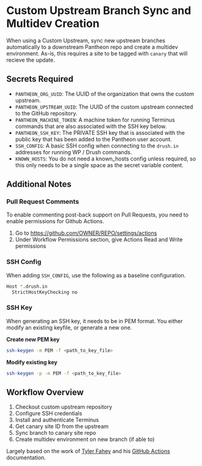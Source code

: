 # Custom Upstream Branch Sync and Multidev Creation

When using a Custom Upstream, sync new upstream branches automatically to a downstream Pantheon repo and create a multidev environment. As-is, this requires a site to be tagged with `canary` that will recieve the update.

## Secrets Required

- `PANTHEON_ORG_UUID`: The UUID of the organization that owns the custom upstream.
- `PANTHEON_UPSTREAM_UUID`: The UUID of the custom upstream connected to the GitHub repository.
- `PANTHEON_MACHINE_TOKEN`: A machine token for running Terminus commands that are also associated with the SSH key below.
- `PANTHEON_SSH_KEY`: The PRIVATE SSH key that is associated with the public key that has been added to the Pantheon user account.
- `SSH_CONFIG`: A basic SSH config when connecting to the `drush.in` addresses for running WP / Drush commands.
- `KNOWN_HOSTS`: You do not need a known_hosts config unless required, so this only needs to be a single space as the secret variable content.

## Additional Notes

### Pull Request Comments
To enable commenting post-back support on Pull Requests, you need to enable permissions for Github Actions.

1. Go to https://github.com/OWNER/REPO/settings/actions
2. Under Workflow Permissions section, give Actions Read and Write permissions

### SSH Config
When adding `SSH_CONFIG`, use the following as a baseline configuration.

```bash
Host *.drush.in
  StrictHostKeyChecking no
```

### SSH Key
When generating an SSH key, it needs to be in PEM format. You either modify an existing keyfile, or generate a new one.

**Create new PEM key**
```bash
ssh-keygen -m PEM -f <path_to_key_file>
```

**Modify existing key**
```bash
ssh-keygen -p -m PEM -f <path_to_key_file>
```

## Workflow Overview

1. Checkout custom upstream repository
1. Configure SSH credentials
1. Install and authenticate Terminus
1. Get canary site ID from the upstream
1. Sync branch to canary site repo
1. Create multidev environment on new branch (if able to)

Largely based on the work of [Tyler Fahey](https://github.com/twfahey1) and his [GitHub Actions](https://medium.com/swlh/pantheon-and-github-actions-automated-deployments-via-github-actions-c245aa954797) documentation.

